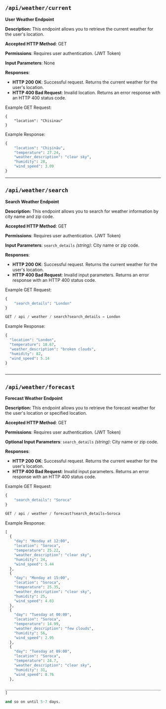 ## `/api/weather/current`

**User Weather Endpoint**

**Description:** This endpoint allows you to retrieve the current weather for the user's location.

**Accepted HTTP Method**: GET

**Permissions**: Requires user authentication. (JWT Token)

**Input Parameters**:  None

**Responses**:
   
 - **HTTP 200 OK**:
  Successful request. Returns the current weather for the user's location.
 - **HTTP 400 Bad Request**:
 Invalid location. Returns an error response with an HTTP 400 status code.
 

Example GET Request:

```
{
    "location": "Chisinau"
}
```

Example Response:

```python
{
    "location": "Chișinău",
    "temperature": 27.24,
    "weather_description": "clear sky",
    "humidity": 28,
    "wind_speed": 3.09
}
```

______________________________________________________________________________________________________________________________

## `/api/weather/search`

**Search Weather Endpoint**


**Description:** This endpoint allows you to search for weather information by city name and zip code.

**Accepted HTTP Method**: GET

**Permissions**: Requires user authentication. (JWT Token)
    
**Input Parameters**:  `search_details` *(string)*: City name or zip code.

**Responses**:
   
 - **HTTP 200 OK**:
  Successful request. Returns the current weather for the user's location.
 - **HTTP 400 Bad Request**:
 Invalid input parameters. Returns an error response with an HTTP 400 status code.

Example GET Request:
```python
{
    "search_details": "London"
}

GET / api / weather / search?search_details = London
```

Example Response:

```python
{
  "location": "London",
  "temperature": 18.67,
  "weather_description": "broken clouds",
  "humidity": 82,
  "wind_speed": 5.14
}
    
```

____________________________________________________________________________________________________________________________

## `/api/weather/forecast`

**Forecast Weather Endpoint**

**Description:** This endpoint allows you to retrieve the forecast weather for the user's location or specified location.

**Accepted HTTP Method**: GET

**Permissions**: Requires user authentication. (JWT Token)

**Optional Input Parameters**:  `search_details` *(string)*: City name or zip code.

**Responses**:
   
 - **HTTP 200 OK**:
  Successful request. Returns the current weather for the user's location.
 - **HTTP 400 Bad Request**:
 Invalid input parameters. Returns an error response with an HTTP 400 status code.


Example GET Request:
```python
{
    "search_details": "Soroca"
}

GET / api / weather / forecast?search_details=Soroca
```

Example Response:
```python
[
  {
    "day": "Monday at 12:00",
    "location": "Soroca",
    "temperature": 25.22,
    "weather_description": "clear sky",
    "humidity": 24,
    "wind_speed": 5.44
  },
  {
    "day": "Monday at 15:00",
    "location": "Soroca",
    "temperature": 25.35,
    "weather_description": "clear sky",
    "humidity": 25,
    "wind_speed": 4.03
  },
  {
    "day": "Tuesday at 00:00",
    "location": "Soroca",
    "temperature": 14.99,
    "weather_description": "few clouds",
    "humidity": 56,
    "wind_speed": 2.95
  },
  {
    "day": "Tuesday at 09:00",
    "location": "Soroca",
    "temperature": 24.7,
    "weather_description": "clear sky",
    "humidity": 31,
    "wind_speed": 8.76
  },
    
__________________________________________________________________________________________________________________________________
]

and so on until 5-7 days.
```
